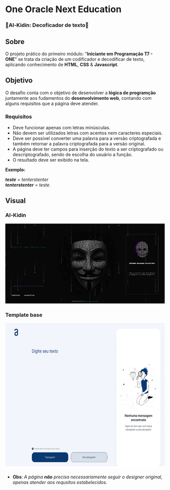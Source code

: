 
# One Oracle Next Education
### 🔑Al-Kidin: Decoficador de texto🔑

## Sobre
O projeto prático do primeiro módulo: "**Iniciante em Programação T7 - ONE**" se trata da criação de um codificador e decodificar de texto, aplicando conhecimento de **HTML**, **CSS** & **Javascript**. 

## Objetivo

O desafio conta com o objetivo de desenvolver a **lógica de programção** juntamente aos fudamentos do **desenvolvimento web**, contando com alguns requisitos que a página deve atender.

### Requisitos

- Deve funcionar apenas com letras minúsculas.
- Não devem ser utilizados letras com acentos nem caracteres especiais.
- Deve ser possível converter uma palavra para a versão criptografada e também retornar a palavra criptografada para a versão original.
- A página deve ter campos para inserção do texto a ser criptografado ou descriptografado, sendo de escolha do usuário a função.
- O resultado deve ser exibido na tela.

**Exemplo:** 

***teste** = tenterstenter   
**tenterstenter** = teste.*  

## Visual
### Al-Kidin
<img src="https://github.com/Kinhazin/Criptografia-ONE---Oracle-Next-Education/blob/main/assets/PaginaWebGif.gif?raw=true">

### Template base 
<img src ="https://github.com/Kinhazin/Criptografia-ONE---Oracle-Next-Education/blob/main/assets/Template%20original.png?raw=true" width="730" height="460">

* **Obs**: *A página **não** precisa necessariamente seguir o designer original, apenas atender aos requsitos estabelecidos.*

